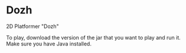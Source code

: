 # Dozh
2D Platformer "Dozh"

To play, download the version of the jar that you want to play and run it. Make sure you have Java installed.
